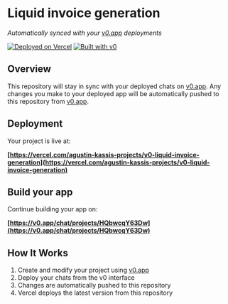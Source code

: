 # Liquid invoice generation

*Automatically synced with your [v0.app](https://v0.app) deployments*

[![Deployed on Vercel](https://img.shields.io/badge/Deployed%20on-Vercel-black?style=for-the-badge&logo=vercel)](https://vercel.com/agustin-kassis-projects/v0-liquid-invoice-generation)
[![Built with v0](https://img.shields.io/badge/Built%20with-v0.app-black?style=for-the-badge)](https://v0.app/chat/projects/HQbwcqY63Dw)

## Overview

This repository will stay in sync with your deployed chats on [v0.app](https://v0.app).
Any changes you make to your deployed app will be automatically pushed to this repository from [v0.app](https://v0.app).

## Deployment

Your project is live at:

**[https://vercel.com/agustin-kassis-projects/v0-liquid-invoice-generation](https://vercel.com/agustin-kassis-projects/v0-liquid-invoice-generation)**

## Build your app

Continue building your app on:

**[https://v0.app/chat/projects/HQbwcqY63Dw](https://v0.app/chat/projects/HQbwcqY63Dw)**

## How It Works

1. Create and modify your project using [v0.app](https://v0.app)
2. Deploy your chats from the v0 interface
3. Changes are automatically pushed to this repository
4. Vercel deploys the latest version from this repository